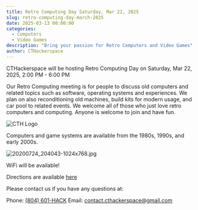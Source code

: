 ```yaml
---
title: Retro Computing Day Saturday, Mar 22, 2025
slug: retro-computing-day-march-2025
date: 2025-03-13 00:00:00
categories:
  - Computers
  - Video Games
description: "Bring your passion for Retro Computers and Video Games"
author: CTHackerspace
---
```


CTHackerspace will be hosting Retro Computing Day on Saturday, Mar 22, 2025, 2:00 PM - 6:00 PM 

Our Retro Computing meeting is for people to discuss old computers and related topics such as software, operating systems and experiences. We plan on also reconditioning old machines, build kits for modern usage, and car pool to related events. We welcome all of those who just love retro computers and computing. Anyone is welcome to join and have fun.

![CTH Logo](/hack.png)

Computers and game systems are available from the 1980s, 1990s, and early 2000s.

![20200724_204043-1024x768.jpg](/uploads/2020/07/20200724_204043-1024x768.jpg)


WiFi will be available!

Directions are available [here](/visit)

Please contact us if you have any questions at:

Phone: [(804) 601-HACK](tel:+18066014225)
Email: [contact.cthackerspace@gmail.com](mailto:contact.cthackerspace@gmail.com)
